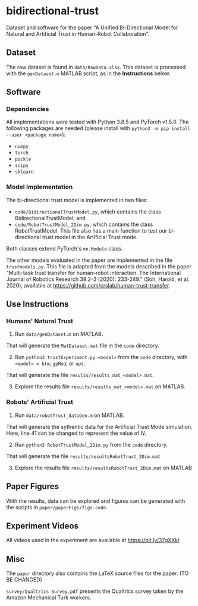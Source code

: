 # bidirectional-trust

Dataset and software for the paper "A Unified Bi-Directional Model for Natural and Artificial Trust in Human-Robot Collaboration".

## Dataset

The raw dataset is found in `data/RawData.xlsx`. This dataset is processed with the `genDataset.m` MATLAB script, as in the **Instructions** below.


## Software

### Dependencies

All implementations were tested with Python 3.8.5 and PyTorch v1.5.0.
The following packages are needed (please install with `python3 -m pip install --user <package name>`):

* `numpy`
* `torch`
* `pickle`
* `scipy`
* `sklearn`

### Model Implementation

The bi-directional trust model is implemented in two files:

* `code/BidirectionalTrustModel.py`, which contains the class BidirectionalTrustModel; and
* `code/RobotTrustModel_2Dim.py`, which contains the class RobotTrustModel. This file also has a main function to test our bi-directional trust model in the Artificial Trust mode.

Both classes extend PyTorch's `nn.Module` class.

The other models evaluated in the paper are implemented in the file `trustmodels.py`. This file is adapted from the models described in the paper "Multi-task trust transfer for human–robot interaction. The International Journal of Robotics Research 39.2-3 (2020): 233-249." (Soh, Harold, et al. 2020), available at 
https://github.com/crslab/human-trust-transfer.

## Use Instructions

### Humans' Natural Trust

1. Run `data/genDataset.m` on MATLAB.

That will generate the `MatDataset.mat` file in the `code` directory.

2. Run `python3 trustExperiment.py <model>` from the `code` directory, with `<model> = btm`; `gpMod`; or `opt`.

That will generate the file `results/results_mat_<model>.mat`.

3. Explore the results file `results/results_mat_<model>.mat` on MATLAB.


### Robots' Artificial Trust

1. Run `data/robotTrust_dataGen.m` on MATLAB.

That will generate the sythentic data for the Artificial Trust Mode simulation. Here, line _41_ can be changed to represent the value of _N_.

2. Run `python3 RobotTrustModel_2Dim.py` from the `code` directory.

That will generate the file `results/resultsRobotTrust_2Dim.mat`

3. Explore the results file `results/resultsRobotTrust_2Dim.mat` on MATLAB

## Paper Figures

With the results, data can be explored and figures can be generated with the scripts in `paper/paperFigs/figs-code`.

## Experiment Videos

All videos used in the experiment are available at https://bit.ly/37gXXkI.

## Misc

The `paper` directory also contains the LaTeX source files for the paper. (TO BE CHANGED)

`survey/Qualtrics Survey.pdf` presents the Qualtrics survey taken by the Amazon Mechanical Turk workers.
